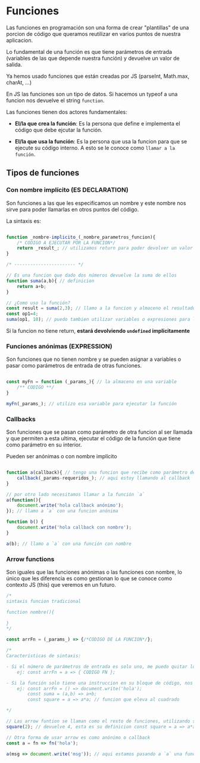 # Funciones

Las funciones en programación son una forma de crear "plantillas" de una porcion de código que queramos reutilizar en varios puntos de nuestra aplicacion.

Lo fundamental de una función es que tiene parámetros de entrada (variables de las que depende nuestra función) y devuelve un valor de salida.

Ya hemos usado funciones que están creadas por JS (parseInt, Math.max, charAt, ...)

En JS las funciones son un tipo de datos. Si hacemos un typeof a una funcion nos devuelve el string `function`.

Las funciones tienen dos actores fundamentales:

- **El/la que crea la función**: Es la persona que define e implementa el código que debe ejcutar la función.

- **El/la que usa la función**: Es la persona que usa la funcion para que se ejecute su código interno. A esto se le conoce como `llamar a la función`.

## Tipos de funciones

### Con nombre implícito (ES DECLARATION)

Son funciones a las que les especificamos un nombre y este nombre nos sirve para poder llamarlas en otros puntos del código.

La sintaxis es:

```js

function _nombre-implicito_(_nombre_parametros_funcion){
    /* CODIGO A EJECUTAR POR LA FUNCION*/
    return _result_; // utilizamos return para poder devolver un valor 
}

/* ----------------------- */

// Es una funcion que dado dos números devuelve la suma de ellos
function suma(a,b){ // definicion
    return a+b;
}

// ¿Como uso la función?
const result = suma(2,3); // llamo a la funcion y almaceno el resultado
const op1=4;
suma(op1, 10); // puedo tambien utilizar variables o expresiones para los parámetros de entrada

```

Si la funcion no tiene return, **estará devolviendo `undefined` implícitamente**

### Funciones anónimas (EXPRESSION)

Son funciones que no tienen nombre y se pueden asignar a variables o pasar como parámetros de entrada de otras funciones.

```js

const myFn = function (_params_){ // la almaceno en una variable
    /** CODIGO **/
}

myFn(_params_); // utilizo esa variable para ejecutar la función

```

### Callbacks

Son funciones que se pasan como parámetro de otra funcion al ser llamada y que permiten a esta ultima, ejecutar el código de la función que tiene como parámetro en su interior.

Pueden ser anónimas o con nombre implícito

```js

function a(callback){ // tengo una funcion que recibe como parámetro de entrada, otra función (la he llamado callback)
    callback(_params-requeridos_); // aqui estoy llamando al callback
}

// por otro lado necesitamos llamar a la función `a`
a(function(){
    document.write('hola callback anónimo');
}); // llamo a `a` con una funcion anónima

function b() {
    document.write('hola callback con nombre');
}

a(b); // llamo a `a` con una función con nombre

```

### Arrow functions

Son iguales que las funciones anónimas o las funciones con nombre, lo único que les diferencia es como gestionan lo que se conoce como contexto JS (this) que veremos en un futuro.

```js
/*
sintaxis funcion tradicional

function nombre(){
    
}
*/

const arrFn = (_params_) => {/*CODIGO DE LA FUNCION*/};

/*
Características de sintaxis:

- Si el número de parámetros de entrada es solo uno, me puedo quitar los paréntesis
    ej: const arrFn = a => { CODIGO FN };

- Si la función solo tiene una instruccion en su bloque de código, nos podemos quitar el return y las llaves
    ej: const arrFn = () => document.write('hola');
        const suma = (a,b) => a+b;
        const square = a => a*a; // funcion que eleva al cuadrado

*/

// Las arrow funtion se llaman como el resto de funciones, utilizando su nombre
square(2); // devuelve 4, esta es su definicion const square = a => a*a;

// Otra forma de usar arrow es como anónimo o callback
const a = fn => fn('hola');

a(msg => document.write('msg')); // aqui estamos pasando a `a` una funcion que pinta un mensaje como callback y anónimo.

```

